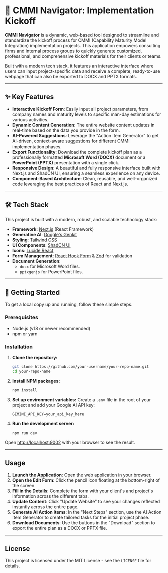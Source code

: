 
# 🚀 CMMI Navigator: Implementation Kickoff

**CMMI Navigator** is a dynamic, web-based tool designed to streamline and standardize the kickoff process for CMMI (Capability Maturity Model Integration) implementation projects. This application empowers consulting firms and internal process groups to quickly generate customized, professional, and comprehensive kickoff materials for their clients or teams.

Built with a modern tech stack, it features an interactive interface where users can input project-specific data and receive a complete, ready-to-use webpage that can also be exported to DOCX and PPTX formats.

---

## ✨ Key Features

- **Interactive Kickoff Form**: Easily input all project parameters, from company names and maturity levels to specific man-day estimations for various activities.
- **Dynamic Content Generation**: The entire website content updates in real-time based on the data you provide in the form.
- **AI-Powered Suggestions**: Leverage the "Action Item Generator" to get AI-driven, context-aware suggestions for different CMMI implementation phases.
- **Export Functionality**: Download the complete kickoff plan as a professionally formatted **Microsoft Word (DOCX)** document or a **PowerPoint (PPTX)** presentation with a single click.
- **Responsive Design**: A beautiful and fully responsive interface built with Next.js and ShadCN UI, ensuring a seamless experience on any device.
- **Component-Based Architecture**: Clean, reusable, and well-organized code leveraging the best practices of React and Next.js.

---

## 🛠️ Tech Stack

This project is built with a modern, robust, and scalable technology stack:

- **Framework**: [Next.js](https://nextjs.org/) (React Framework)
- **Generative AI**: [Google's Genkit](https://firebase.google.com/docs/genkit)
- **Styling**: [Tailwind CSS](https://tailwindcss.com/)
- **UI Components**: [ShadCN UI](https://ui.shadcn.com/)
- **Icons**: [Lucide React](https://lucide.dev/)
- **Form Management**: [React Hook Form](https://react-hook-form.com/) & [Zod](https://zod.dev/) for validation
- **Document Generation**:
  - `docx` for Microsoft Word files.
  - `pptxgenjs` for PowerPoint files.

---

## 🏁 Getting Started

To get a local copy up and running, follow these simple steps.

### Prerequisites

- Node.js (v18 or newer recommended)
- npm or yarn

### Installation

1.  **Clone the repository:**
    ```bash
    git clone https://github.com/your-username/your-repo-name.git
    cd your-repo-name
    ```

2.  **Install NPM packages:**
    ```bash
    npm install
    ```

3.  **Set up environment variables:**
    Create a `.env` file in the root of your project and add your Google AI API key:
    ```
    GEMINI_API_KEY=your_api_key_here
    ```

4.  **Run the development server:**
    ```bash
    npm run dev
    ```

Open [http://localhost:9002](http://localhost:9002) with your browser to see the result.

---

## Usage

1.  **Launch the Application**: Open the web application in your browser.
2.  **Open the Edit Form**: Click the pencil icon floating at the bottom-right of the screen.
3.  **Fill in the Details**: Complete the form with your client's and project's information across the different tabs.
4.  **Update Content**: Click "Update Website" to see your changes reflected instantly across the entire page.
5.  **Generate AI Action Items**: In the "Next Steps" section, use the AI Action Item Generator to create tailored tasks for the initial project phase.
6.  **Download Documents**: Use the buttons in the "Download" section to export the entire plan as a DOCX or PPTX file.

---

## License

This project is licensed under the MIT License - see the `LICENSE` file for details.
